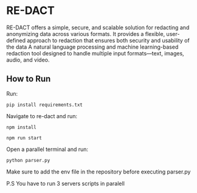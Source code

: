 # RE-DACT
RE-DACT offers a simple, secure, and scalable solution for redacting and anonymizing data across various formats.
It provides a flexible, user-defined approach to redaction that ensures both security and usability of the data
A natural language processing and machine learning-based redaction tool designed to handle multiple input formats—text, images, audio, and video.


## How to Run
Run:

```pip install requirements.txt```

Navigate to re-dact and run:

```npm install```

```npm run start```

Open a parallel terminal and run:

```python parser.py```

Make sure to add the env file in the repository before executing parser.py

P.S You have to run 3 servers scripts in paralell
